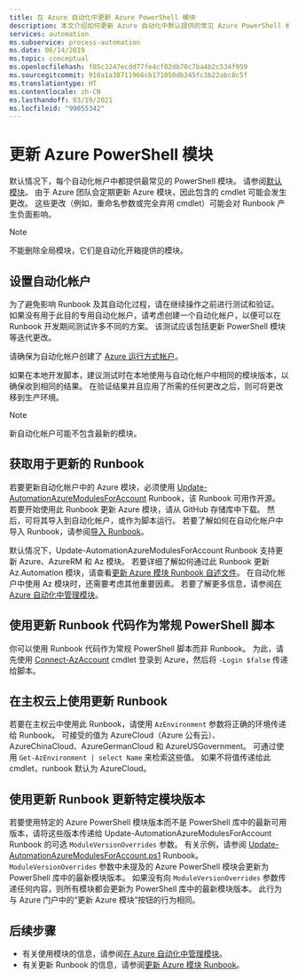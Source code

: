 ```yaml
---
title: 在 Azure 自动化中更新 Azure PowerShell 模块
description: 本文介绍如何更新 Azure 自动化中默认提供的常见 Azure PowerShell 模块。
services: automation
ms.subservice: process-automation
ms.date: 06/14/2019
ms.topic: conceptual
ms.openlocfilehash: f05c3247ecdd77fe4cf02db70c7ba4b2c534f959
ms.sourcegitcommit: 910a1a38711966cb171050db245fc3b22abc8c5f
ms.translationtype: HT
ms.contentlocale: zh-CN
ms.lasthandoff: 03/19/2021
ms.locfileid: "99055342"
---
```

# <a name="update-azure-powershell-modules"></a>更新 Azure PowerShell 模块

默认情况下，每个自动化帐户中都提供最常见的 PowerShell 模块。 请参阅[默认模块](shared-resources/modules.md#default-modules)。 由于 Azure 团队会定期更新 Azure 模块，因此包含的 cmdlet 可能会发生更改。 这些更改（例如，重命名参数或完全弃用 cmdlet）可能会对 Runbook 产生负面影响。 

> [!NOTE]
> 不能删除全局模块，它们是自动化开箱提供的模块。

## <a name="set-up-an-automation-account"></a>设置自动化帐户

为了避免影响 Runbook 及其自动化过程，请在继续操作之前进行测试和验证。 如果没有用于此目的专用自动化帐户，请考虑创建一个自动化帐户，以便可以在 Runbook 开发期间测试许多不同的方案。 该测试应该包括更新 PowerShell 模块等迭代更改。

请确保为自动化帐户创建了 [Azure 运行方式帐户](automation-security-overview.md#run-as-accounts)。

如果在本地开发脚本，建议测试时在本地使用与自动化帐户中相同的模块版本，以确保收到相同的结果。 在验证结果并且应用了所需的任何更改之后，则可将更改移到生产环境。

> [!NOTE]
> 新自动化帐户可能不包含最新的模块。

## <a name="obtain-a-runbook-to-use-for-updates"></a>获取用于更新的 Runbook

若要更新自动化帐户中的 Azure 模块，必须使用 [Update-AutomationAzureModulesForAccount](https://github.com/Microsoft/AzureAutomation-Account-Modules-Update) Runbook，该 Runbook 可用作开源。 若要开始使用此 Runbook 更新 Azure 模块，请从 GitHub 存储库中下载。 然后，可将其导入到自动化帐户，或作为脚本运行。 若要了解如何在自动化帐户中导入 Runbook，请参阅[导入 Runbook](manage-runbooks.md#import-a-runbook)。

默认情况下，Update-AutomationAzureModulesForAccount Runbook 支持更新 Azure、AzureRM 和 Az 模块。 若要详细了解如何通过此 Runbook 更新 Az.Automation 模块，请查看[更新 Azure 模块 Runbook 自述文件](https://github.com/microsoft/AzureAutomation-Account-Modules-Update/blob/master/README.md)。 在自动化帐户中使用 Az 模块时，还需要考虑其他重要因素。 若要了解更多信息，请参阅[在 Azure 自动化中管理模块](shared-resources/modules.md)。

## <a name="use-update-runbook-code-as-a-regular-powershell-script"></a>使用更新 Runbook 代码作为常规 PowerShell 脚本

你可以使用 Runbook 代码作为常规 PowerShell 脚本而非 Runbook。 为此，请先使用 [Connect-AzAccount](/powershell/module/az.accounts/connect-azaccount) cmdlet 登录到 Azure，然后将 `-Login $false` 传递给脚本。

## <a name="use-the-update-runbook-on-sovereign-clouds"></a>在主权云上使用更新 Runbook

若要在主权云中使用此 Runbook，请使用 `AzEnvironment` 参数将正确的环境传递给 Runbook。 可接受的值为 AzureCloud（Azure 公有云）、AzureChinaCloud、AzureGermanCloud 和 AzureUSGovernment。 可通过使用 `Get-AzEnvironment | select Name` 来检索这些值。 如果不将值传递给此 cmdlet，runbook 默认为 AzureCloud。

## <a name="use-the-update-runbook-to-update-a-specific-module-version"></a>使用更新 Runbook 更新特定模块版本

若要使用特定的 Azure PowerShell 模块版本而不是 PowerShell 库中的最新可用版本，请将这些版本传递给 Update-AutomationAzureModulesForAccount Runbook 的可选 `ModuleVersionOverrides` 参数。 有关示例，请参阅 [Update-AutomationAzureModulesForAccount.ps1](https://github.com/Microsoft/AzureAutomation-Account-Modules-Update/blob/master/Update-AutomationAzureModulesForAccount.ps1) Runbook。 `ModuleVersionOverrides` 参数中未提及的 Azure PowerShell 模块会更新为 PowerShell 库中的最新模块版本。 如果没有向 `ModuleVersionOverrides` 参数传递任何内容，则所有模块都会更新为 PowerShell 库中的最新模块版本。 此行为与 Azure 门户中的“更新 Azure 模块”按钮的行为相同。

## <a name="next-steps"></a>后续步骤

* 有关使用模块的信息，请参阅[在 Azure 自动化中管理模块](shared-resources/modules.md)。
* 有关更新 Runbook 的信息，请参阅[更新 Azure 模块 Runbook](https://github.com/Microsoft/AzureAutomation-Account-Modules-Update)。
